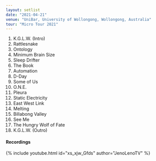 ```yaml
---
layout: setlist
date: "2021-04-21"
venue: "UniBar, University of Wollongong, Wollongong, Australia"
tour: "Micro Tour 2021"
---
```


 1. K.G.L.W. (Intro)
 2. Rattlesnake
 3. Ontology
 4. Minimum Brain Size
 5. Sleep Drifter
 6. The Book
 7. Automation
 8. D-Day
 9. Some of Us
10. O.N.E.
11. Pleura
12. Static Electricity
13. East West Link
14. Melting
15. Billabong Valley
16. See Me
17. The Hungry Wolf of Fate
18. K.G.L.W. (Outro)

#### Recordings

{% include youtube.html id="xs_xjw_Gfds" author="JenoLenoTV" %}
